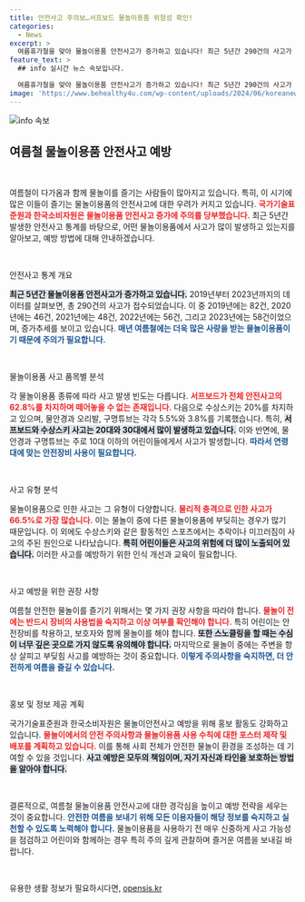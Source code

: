 ```yaml
---
title: 안전사고 주의보…서프보드 물놀이용품 위험성 확인!
categories:
  - News
excerpt: >
  여름휴가철을 맞아 물놀이용품 안전사고가 증가하고 있습니다! 최근 5년간 290건의 사고가 접수되었으며, 서프보드 사고가 절반 이상 차지하고 있습니다. 올여름 안전한 물놀이를 위해 꼭 주의하세요!
feature_text: >
  ## info 실시간 뉴스 속보입니다.

  여름휴가철을 맞아 물놀이용품 안전사고가 증가하고 있습니다! 최근 5년간 290건의 사고가 접수되었으며, 서프보드 사고가 절반 이상 차지하고 있습니다. 올여름 안전한 물놀이를 위해 꼭 주의하세요!
image: 'https://www.behealthy4u.com/wp-content/uploads/2024/06/koreanews.jpg'
---
```


<p><img src="https://www.behealthy4u.com/wp-content/uploads/2024/06/koreanews.jpg" alt="info 속보" /></p>

<h2 data-ke-size="size26">여름철 물놀이용품 안전사고 예방</h2>

<p data-ke-size="size16">&nbsp;</p>

<p>여름철이 다가옴과 함께 물놀이를 즐기는 사람들이 많아지고 있습니다. 특히, 이 시기에 많은 이들이 즐기는 물놀이용품의 안전사고에 대한 우려가 커지고 있습니다. <b><span style="color: #ee2323;">국가기술표준원과 한국소비자원은 물놀이용품 안전사고 증가에 주의를 당부했습니다.</span></b> 최근 5년간 발생한 안전사고 통계를 바탕으로, 어떤 물놀이용품에서 사고가 많이 발생하고 있는지를 알아보고, 예방 방법에 대해 안내하겠습니다.</p>

<p data-ke-size="size16">&nbsp;</p>

<p>안전사고 통계 개요</p>

<p><b><span style="background-color: #21538527;">최근 5년간 물놀이용품 안전사고가 증가하고 있습니다.</span></b> 2019년부터 2023년까지의 데이터를 살펴보면, 총 290건의 사고가 접수되었습니다. 이 중 2019년에는 82건, 2020년에는 46건, 2021년에는 48건, 2022년에는 56건, 그리고 2023년에는 58건이었으며, 증가추세를 보이고 있습니다. <b><span style="color: #1a5490;">매년 여름철에는 더욱 많은 사랑을 받는 물놀이용품이기 때문에 주의가 필요합니다.</span></b></p>

<p data-ke-size="size16">&nbsp;</p>

<p>물놀이용품 사고 품목별 분석</p>

<p>각 물놀이용품 종류에 따라 사고 발생 빈도는 다릅니다. <b><span style="color: #ee2323;">서프보드가 전체 안전사고의 62.8%를 차지하며 떼어놓을 수 없는 존재입니다.</span></b> 다음으로 수상스키는 20%를 차지하고 있으며, 물안경과 오리발, 구명튜브는 각각 5.5%와 3.8%를 기록했습니다. 특히, <b><span style="background-color: #21538527;">서프보드와 수상스키 사고는 20대와 30대에서 많이 발생하고 있습니다.</span></b> 이와 반면에, 물안경과 구명튜브는 주로 10대 이하의 어린이들에게서 사고가 발생합니다. <b><span style="color: #1a5490;">따라서 연령대에 맞는 안전장비 사용이 필요합니다.</span></b></p>

<p data-ke-size="size16">&nbsp;</p>

<p>사고 유형 분석</p>

<p>물놀이용품으로 인한 사고는 그 유형이 다양합니다. <b><span style="color: #ee2323;">물리적 충격으로 인한 사고가 66.5%로 가장 많습니다.</span></b> 이는 물놀이 중에 다른 물놀이용품에 부딪히는 경우가 많기 때문입니다. 이 외에도 수상스키와 같은 활동적인 스포츠에서는 추락이나 미끄러짐이 사고의 주된 원인으로 나타났습니다. <b><span style="background-color: #21538527;">특히 어린이들은 사고의 위험에 더 많이 노출되어 있습니다.</span></b> 이러한 사고를 예방하기 위한 인식 개선과 교육이 필요합니다.</p>

<p data-ke-size="size16">&nbsp;</p>

<p>사고 예방을 위한 권장 사항</p>

<p>여름철 안전한 물놀이를 즐기기 위해서는 몇 가지 권장 사항을 따라야 합니다. <b><span style="color: #ee2323;">물놀이 전에는 반드시 장비의 사용법을 숙지하고 이상 여부를 확인해야 합니다.</span></b> 특히 어린이는 안전장비를 착용하고, 보호자와 함께 물놀이를 해야 합니다. <b><span style="background-color: #21538527;">또한 스노클링을 할 때는 수심이 너무 깊은 곳으로 가지 않도록 유의해야 합니다.</span></b> 마지막으로 물놀이 중에는 주변을 항상 살피고 부딪힘 사고를 예방하는 것이 중요합니다. <b><span style="color: #1a5490;">이렇게 주의사항을 숙지하면, 더 안전하게 여름을 즐길 수 있습니다.</span></b></p>

<p data-ke-size="size16">&nbsp;</p>

<p>홍보 및 정보 제공 계획</p>

<p>국가기술표준원과 한국소비자원은 물놀이안전사고 예방을 위해 홍보 활동도 강화하고 있습니다. <b><span style="color: #ee2323;">물놀이에서의 안전 주의사항과 물놀이용품 사용 수칙에 대한 포스터 제작 및 배포를 계획하고 있습니다.</span></b> 이를 통해 사회 전체가 안전한 물놀이 환경을 조성하는 데 기여할 수 있을 것입니다. <b><span style="background-color: #21538527;">사고 예방은 모두의 책임이며, 자기 자신과 타인을 보호하는 방법을 알아야 합니다.</span></b></p>

<p data-ke-size="size16">&nbsp;</p>

<p>결론적으로, 여름철 물놀이용품 안전사고에 대한 경각심을 높이고 예방 전략을 세우는 것이 중요합니다. <b><span style="color: #1a5490;">안전한 여름을 보내기 위해 모든 이용자들이 해당 정보를 숙지하고 실천할 수 있도록 노력해야 합니다.</span></b> 물놀이용품을 사용하기 전 매우 신중하게 사고 가능성을 점검하고 어린이와 함께하는 경우 특히 주의 깊게 관찰하며 즐거운 여름을 보내길 바랍니다.</p>

<p data-ke-size="size16">&nbsp;</p>
유용한 생활 정보가 필요하시다면, <a href="https://opensis.kr" rel="dofollow">opensis.kr</a>



